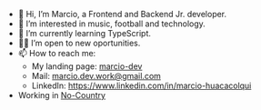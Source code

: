- 👋 Hi, I’m Marcio, a Frontend and Backend Jr. developer.
- 👀 I’m interested in music, football and technology.
- 🌱 I’m currently learning TypeScript.
- 👨‍💻 I’m open to new oportunities.
- 📫 How to reach me: 
  - My landing page: [marcio-dev](https://marcio-dev.vercel.app/)
  - Mail: marcio.dev.work@gmail.com
  - LinkedIn: https://www.linkedin.com/in/marcio-huacacolqui
- Working in [No-Country](https://www.linkedin.com/company/nocountryforjuniordevs)

<!---
marcio-git/marcio-git is a ✨ special ✨ repository because its `README.md` (this file) appears on your GitHub profile.
You can click the Preview link to take a look at your changes.
--->
